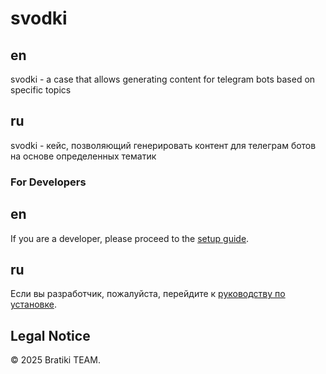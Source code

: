 # svodki

## en

svodki - a case that allows generating content for telegram bots based on specific topics

## ru

svodki - кейс, позволяющий генерировать контент для телеграм ботов на основе определенных тематик

### For Developers

## en

If you are a developer, please proceed to the [setup guide](./docs/setup.md).

## ru

Если вы разработчик, пожалуйста, перейдите к [руководству по установке](./docs/setup.md).

## Legal Notice
© 2025 Bratiki TEAM.
